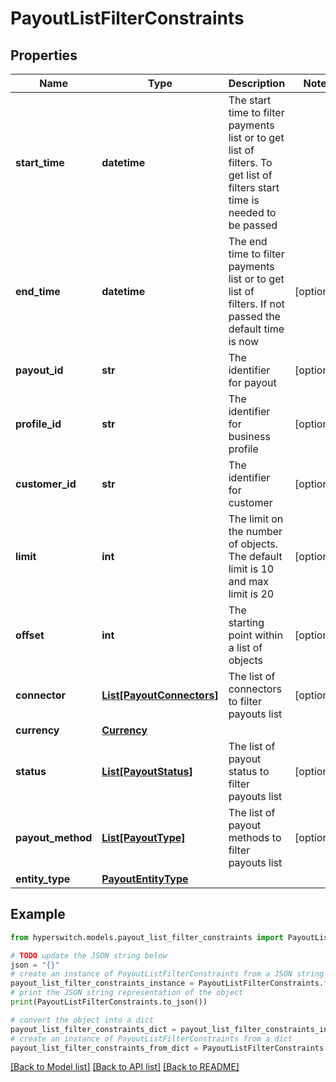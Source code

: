 # PayoutListFilterConstraints


## Properties

Name | Type | Description | Notes
------------ | ------------- | ------------- | -------------
**start_time** | **datetime** | The start time to filter payments list or to get list of filters. To get list of filters start time is needed to be passed | 
**end_time** | **datetime** | The end time to filter payments list or to get list of filters. If not passed the default time is now | [optional] 
**payout_id** | **str** | The identifier for payout | [optional] 
**profile_id** | **str** | The identifier for business profile | [optional] 
**customer_id** | **str** | The identifier for customer | [optional] 
**limit** | **int** | The limit on the number of objects. The default limit is 10 and max limit is 20 | [optional] 
**offset** | **int** | The starting point within a list of objects | [optional] 
**connector** | [**List[PayoutConnectors]**](PayoutConnectors.md) | The list of connectors to filter payouts list | [optional] 
**currency** | [**Currency**](Currency.md) |  | 
**status** | [**List[PayoutStatus]**](PayoutStatus.md) | The list of payout status to filter payouts list | [optional] 
**payout_method** | [**List[PayoutType]**](PayoutType.md) | The list of payout methods to filter payouts list | [optional] 
**entity_type** | [**PayoutEntityType**](PayoutEntityType.md) |  | 

## Example

```python
from hyperswitch.models.payout_list_filter_constraints import PayoutListFilterConstraints

# TODO update the JSON string below
json = "{}"
# create an instance of PayoutListFilterConstraints from a JSON string
payout_list_filter_constraints_instance = PayoutListFilterConstraints.from_json(json)
# print the JSON string representation of the object
print(PayoutListFilterConstraints.to_json())

# convert the object into a dict
payout_list_filter_constraints_dict = payout_list_filter_constraints_instance.to_dict()
# create an instance of PayoutListFilterConstraints from a dict
payout_list_filter_constraints_from_dict = PayoutListFilterConstraints.from_dict(payout_list_filter_constraints_dict)
```
[[Back to Model list]](../README.md#documentation-for-models) [[Back to API list]](../README.md#documentation-for-api-endpoints) [[Back to README]](../README.md)


